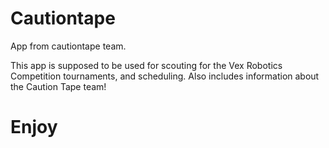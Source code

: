 # Cautiontape
App from cautiontape team.

This app is supposed to be used for scouting for the Vex Robotics Competition tournaments, and scheduling. Also includes information about the Caution Tape team!

# Enjoy
